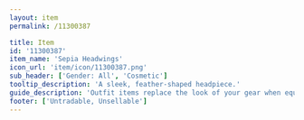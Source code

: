 ```yaml
---
layout: item
permalink: /11300387

title: Item
id: '11300387'
item_name: 'Sepia Headwings'
icon_url: 'item/icon/11300387.png'
sub_header: ['Gender: All', 'Cosmetic']
tooltip_description: 'A sleek, feather-shaped headpiece.'
guide_description: 'Outfit items replace the look of your gear when equipped.'
footer: ['Untradable, Unsellable']
---
```

